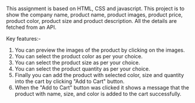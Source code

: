 This assignment is based on HTML, CSS and javascript. This project is to show the company name, product name, product images, product price, product color, product size and product description. All the details are fetched from an API.

Key features:-

1. You can preview the images of the product by clicking on the images.
2. You can select the product color as per your choice.
3. You can select the product size as per your choice.
4. You can select the product quantity as per your choice.
5. Finally you can add the product with selected color, size and quantity into the cart by clicking "Add to Cart" button.
6. When the "Add to Cart" button was clicked it shows a message that the product with name, size, and color is added to the cart successfully.